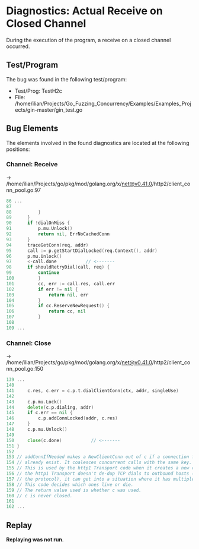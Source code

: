 # Diagnostics: Actual Receive on Closed Channel

During the execution of the program, a receive on a closed channel occurred.


## Test/Program
The bug was found in the following test/program:

- Test/Prog: TestH2c
- File: /home/ilian/Projects/Go_Fuzzing_Concurrency/Examples/Examples_Projects/gin-master/gin_test.go

## Bug Elements
The elements involved in the found diagnostics are located at the following positions:

###  Channel: Receive
-> /home/ilian/Projects/go/pkg/mod/golang.org/x/net@v0.41.0/http2/client_conn_pool.go:97
```go
86 ...
87 
88 			}
89 		}
90 		if !dialOnMiss {
91 			p.mu.Unlock()
92 			return nil, ErrNoCachedConn
93 		}
94 		traceGetConn(req, addr)
95 		call := p.getStartDialLocked(req.Context(), addr)
96 		p.mu.Unlock()
97 		<-call.done           // <-------
98 		if shouldRetryDial(call, req) {
99 			continue
100 		}
101 		cc, err := call.res, call.err
102 		if err != nil {
103 			return nil, err
104 		}
105 		if cc.ReserveNewRequest() {
106 			return cc, nil
107 		}
108 
109 ...
```


###  Channel: Close
-> /home/ilian/Projects/go/pkg/mod/golang.org/x/net@v0.41.0/http2/client_conn_pool.go:150
```go
139 ...
140 
141 	c.res, c.err = c.p.t.dialClientConn(ctx, addr, singleUse)
142 
143 	c.p.mu.Lock()
144 	delete(c.p.dialing, addr)
145 	if c.err == nil {
146 		c.p.addConnLocked(addr, c.res)
147 	}
148 	c.p.mu.Unlock()
149 
150 	close(c.done)           // <-------
151 }
152 
153 // addConnIfNeeded makes a NewClientConn out of c if a connection for key doesn't
154 // already exist. It coalesces concurrent calls with the same key.
155 // This is used by the http1 Transport code when it creates a new connection. Because
156 // the http1 Transport doesn't de-dup TCP dials to outbound hosts (because it doesn't know
157 // the protocol), it can get into a situation where it has multiple TLS connections.
158 // This code decides which ones live or die.
159 // The return value used is whether c was used.
160 // c is never closed.
161 
162 ...
```


## Replay
**Replaying was not run**.

